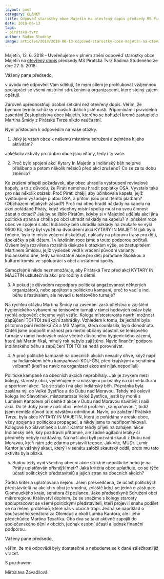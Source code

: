 ```yaml
---
layout: post
category: CLANKY
title: Odpověď starostky obce Majetín na otevřený dopis předsedy MS Pirátská Tvrz
date: 2018-06-13
tags: 
- pirátská-tvrz
author: Radim Studený
image: articles/2018/2018-06-13-odpoved-starostky-obce-majetin-na-otevreny-dopis-predsedy-ms-piratska-tvrz.jpg   #751x422 pixelu
---
```

Majetín, 13. 6. 2018 - Uveřeňujeme v plném znění odpověď starostky obce Majetín na [otevřený dopis](https://olomoucky.pirati.cz/tiskove-zpravy/otevreny-dopis-starostce-obce-majetin.html) předsedy MS Pirátská Tvrz Radima Studeného ze dne 27. 5. 2018:

Vážený pane předsedo,

v úvodu mé odpovědi Vám sděluji, že mým cílem je prohlubovat vzájemnou spolupráci se všemi místními sdruženími a organizacemi, které stejný zájem opětují.

Zároveň upřednostňuji osobní setkání než otevřený dopis. Věřím, že bychom termín schůzky v našich diářích jistě našli. Připomínám i pravidelná zasedání Zastupitelstva obce Majetín, kterého se bohužel kromě zastupitele Martina Šmídy z Pirátské Tvrze nikdo neúčastní.

Nyní přistoupím k odpovědím na Vaše otázky.

1) Jaký je vztah obce k našemu místnímu sdružení a zejména k jeho aktivitám?

Jakékoliv aktivity pro dobro obce jsou vítány, tedy i ty vaše.

2) Proč bylo spojení akcí Kytary In Majetín a Indiánský běh nejprve přislíbeno a potom několik měsíců před akcí zrušeno? Co se za tu dobu změnilo?

Ke zrušení přispěl požadavek, aby obec uhradila vystoupení revivalové kapely, a to z důvodu, že Piráti nemohou hradit poplatky OSA. Vyvstalo také pro nás několik otázek. Proč Piráti chtějí, aby účinkovala kapela, jejíž vystoupení vyžaduje platbu OSA, a přitom jsou proti těmto platbám? (Obcházení nějakých zásad?) Proč má obec hradit náklady na kapelu na akci pořádané Piráty, když všechny místní spolky musí na svou činnost žádat o dotaci? Jak by se líbilo Pirátům, kdyby si v Majetíně udělala akci jiná politická strana a chtěla po obci uhradit náklady na kapelu? V loňském roce obec ve spojení s akcí Indiánský běh uhradila náklady na zvukaře ve výši 9500 Kč, který byl využit na dvoudenní akci KYTARY IN MAJETIN (jak bylo řečeno, bylo to místo večerní diskotéky), náklady na přípravu trasy pro děti, špekáčky a pití dětem. I v letošním roce jsme s touto podporou počítali. Ovšem byla rozvířena rozsáhlá diskuze k otázkám výše, se zastupitelem Martinem Šmídou, jejíž výsledek vedl k vrácení původní varianty Indiánského dne, tedy samostatné akce pro děti pořádané Školskou a kulturní komisí ve spolupráci s obcí a ostatními spolky.

Samozřejmě nikdo neznemožňuje, aby Pirátská Tvrz před akcí KYTARY IN MAJETIN uskutečnila akci pro rodiny s dětmi.

3) A pokud je důvodem nepodpory politická angažovanost některých organizátorů, nebo spojitost s politickou kampaní, proč to vadí u ind. běhu s festivalem, ale nevadí u tenisového turnaje?

Na rychlou otázku Martina Šmídy na zasedání zastupitelstva o zajištění hygienického vybavení na tenisovém turnaji v rámci hodových oslav byla rychlá odpověď: chceme vyjít vstříc. Kolega místostarosta navrhl možnost zapůjčení TOI TOI ze školní zahrádky. Vzhledem k tomu, že jednání byla přítomna paní ředitelka ZŠ a MŠ Majetín, která souhlasila, bylo dohodnuto. Chtěli jsme podpořit možnost pro místní občany účastnit se tenisového turnaje v rámci hodových oslav včetně důstojného hygienického zázemí, které jak Martin říkal, minulý rok nebylo zajištěno. Navíc finanční podpora indiánského běhu a zapůjčení TOI TOI se nedá porovnávat.

4) A proč politické kampaně na obecních akcích nevadily dříve, když např. na Indiánském běhu kampaňovali KDU-ČSL před krajskými a senátními volbami? (kteří se navíc na organizaci akce ani nijak nepodíleli)

Politické kampaně na obecních akcích neprobíhaly. Jak je zvykem mezi kolegy, starosty obcí, vyměňujeme si navzájem pozvánky na různé kulturní a sportovní akce. Tak se stalo i na akci Indiánský běh. Pozvánka byla zaslána mj. do Velké Bystřice a do Dubu nad Moravou. Tehdy mě oslovil kolega Ivo Slavotínek, místostarosta Velké Bystřice, jestli by mohli s Lumírem Kantorem při cestě z akce v Dubu nad Moravou navštívit i naši akci. Do té doby jsme v naší obci neřešili problém „kampaňování“, tudíž jsem neměla důvod tuto návštěvu odmítnout. Navíc, po založení Pirátské Tvrze, byla akce KYTARY IN MAJETIN, která je pořádána v areálu obce, vždy spojená s politickou propagací, a nikdy jsme to nepřipomínkovali. Kolegové Ivo Slavotínek a Lumír Kantor tehdy přijeli na zahájení akce Indiánský běh, kdy pozdravili přítomné, ale žádné agitační letáky či předměty nebyly rozdávány. Na naši akci byli pozváni skauti z Dubu nad Moravou, kteří nám zde zdarma postavili teepee. Jak víte, MUDr. Lumír Kantor je vášnivý skaut, který i v senátu založil skautský oddíl, proto mu tato aktivita byla blízká.

5) Budou tedy nyní všechny obecní akce striktně nepolitické nebo je na Piráty uplatňován přísnější metr? Jaká kritéria obec uplatňuje, co se týče účasti politických představitelů a jejich stran na obecních akcích?

Žádná kritéria uplatňována nejsou. Jsem přesvědčena, že účast politických představitelů na akcích v obci je vhodná, zvláště když se jedná o zástupce Olomouckého kraje, senátora či poslance. Jako předsedkyně Sdružení obcí mikroregionu Království doplním, že se snažíme s kolegy starosty spolupracovat se všemi politickými představiteli, kteří projevili snahu podílet se na řešení problémů, které nás v obcích trápí. Jedná se například o současného senátora za Olomouc a okolí Lumíra Kantora, ale i jeho předchůdce Martina Tesaříka. Oba dva se také aktivně zapojili do společenského dění v obcích, jednak osobní účastí a jednak finanční podporou.

Vážený pane předsedo,

věřím, že mé odpovědi byly dostatečné a nebudeme se k dané záležitosti již vracet.

S pozdravem

Miroslava Zavadilová